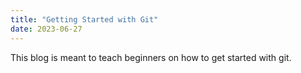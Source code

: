 ```yaml
---
title: "Getting Started with Git"
date: 2023-06-27
---
```


This blog is meant to teach beginners on how to get started with git.
